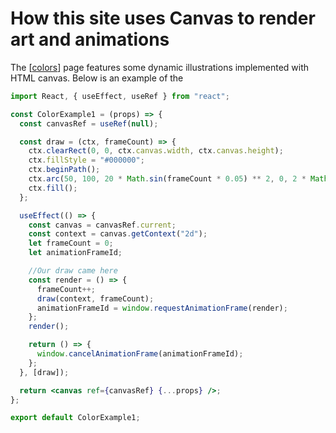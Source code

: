 # How this site uses Canvas to render art and animations

The [[colors]] page features some dynamic illustrations implemented with HTML canvas. Below is an example of the

```jsx
import React, { useEffect, useRef } from "react";

const ColorExample1 = (props) => {
  const canvasRef = useRef(null);

  const draw = (ctx, frameCount) => {
    ctx.clearRect(0, 0, ctx.canvas.width, ctx.canvas.height);
    ctx.fillStyle = "#000000";
    ctx.beginPath();
    ctx.arc(50, 100, 20 * Math.sin(frameCount * 0.05) ** 2, 0, 2 * Math.PI);
    ctx.fill();
  };

  useEffect(() => {
    const canvas = canvasRef.current;
    const context = canvas.getContext("2d");
    let frameCount = 0;
    let animationFrameId;

    //Our draw came here
    const render = () => {
      frameCount++;
      draw(context, frameCount);
      animationFrameId = window.requestAnimationFrame(render);
    };
    render();

    return () => {
      window.cancelAnimationFrame(animationFrameId);
    };
  }, [draw]);

  return <canvas ref={canvasRef} {...props} />;
};

export default ColorExample1;
```

[Canvas with React.js]: https://medium.com/@pdx.lucasm/canvas-with-react-js-32e133c05258

[//begin]: # "Autogenerated link references for markdown compatibility"
[colors]: ../thoughts/colors/colors "On Colors"
[//end]: # "Autogenerated link references"
